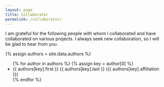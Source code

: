 ```yaml
---
layout: page
title: Collaborator
permalink: /collaborator/
---
```


<p>I am grateful for the following people with whom I collaborated and have collaborated on various projects.  I always seek new collaboration, so I will be glad to hear from you.</p>

{% assign authors = site.data.authors %}
<ul>
{% for author in authors %}
      {% assign key = author[0] %}
      <li>{{ authors[key].first }} {{ authors[key].last }} ({{ authors[key].affiliation }})</li>
{% endfor %}
</ul>
